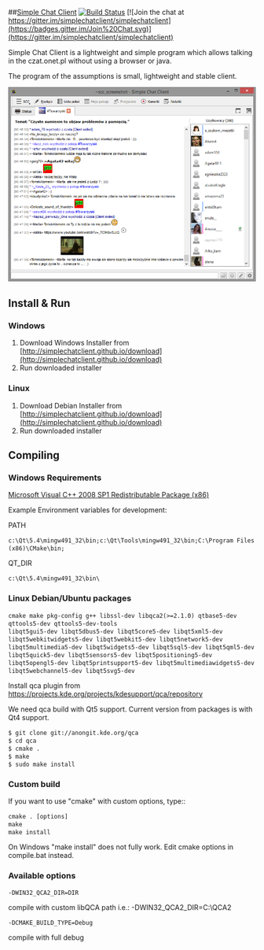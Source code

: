 ##[Simple Chat Client](http://simplechatclient.github.io "Simple Chat Client Offical Site") [![Build Status](https://travis-ci.org/simplechatclient/simplechatclient.svg?branch=master)](https://travis-ci.org/simplechatclient/simplechatclient) [![Join the chat at https://gitter.im/simplechatclient/simplechatclient](https://badges.gitter.im/Join%20Chat.svg)](https://gitter.im/simplechatclient/simplechatclient)

Simple Chat Client is a lightweight and simple program which allows talking in the czat.onet.pl
without using a browser or java.

The program of the assumptions is small, lightweight and stable client.

![](images/screenshot.png)

## Install & Run ##

### Windows ###

1. Download Windows Installer from [http://simplechatclient.github.io/download](http://simplechatclient.github.io/download)
2. Run downloaded installer

### Linux ###

1. Download Debian Installer from [http://simplechatclient.github.io/download](http://simplechatclient.github.io/download)
2. Run downloaded installer

## Compiling

### Windows Requirements

[Microsoft Visual C++ 2008 SP1 Redistributable Package (x86)](http://www.microsoft.com/download/en/details.aspx?displaylang=en&id=5582)

Example Environment variables for development:

PATH

	c:\Qt\5.4\mingw491_32\bin;c:\Qt\Tools\mingw491_32\bin;C:\Program Files (x86)\CMake\bin;

QT_DIR

	c:\Qt\5.4\mingw491_32\bin\

### Linux Debian/Ubuntu packages

	cmake make pkg-config g++ libssl-dev libqca2(>=2.1.0) qtbase5-dev qttools5-dev qttools5-dev-tools
	libqt5gui5-dev libqt5dbus5-dev libqt5core5-dev libqt5xml5-dev libqt5webkitwidgets5-dev libqt5webkit5-dev libqt5network5-dev libqt5multimedia5-dev libqt5widgets5-dev libqt5sql5-dev libqt5qml5-dev libqt5quick5-dev libqt5sensors5-dev libqt5positioning5-dev libqt5opengl5-dev libqt5printsupport5-dev libqt5multimediawidgets5-dev libqt5webchannel5-dev libqt5svg5-dev

Install qca plugin from https://projects.kde.org/projects/kdesupport/qca/repository

We need qca build with Qt5 support. Current version from packages is with Qt4 support.

	$ git clone git://anongit.kde.org/qca
	$ cd qca
	$ cmake .
	$ make
	$ sudo make install

### Custom build

If you want to use "cmake" with custom options, type::

	cmake . [options]
	make
	make install

On Windows "make install" does not fully work. Edit cmake options in compile.bat instead.

### Available options

	-DWIN32_QCA2_DIR=DIR

compile with custom libQCA path i.e.: -DWIN32_QCA2_DIR=C:\QCA2

	-DCMAKE_BUILD_TYPE=Debug

compile with full debug
